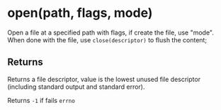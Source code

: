 # open(path, flags, mode)

Open a file at a specified path with flags, if create the file, use "mode". When
done with the file, use `close(descriptor)` to flush the content;

## Returns

Returns a file descriptor, value is the lowest unused file descriptor (including
standard output and standard error).

Returns `-1` if fails `errno`
